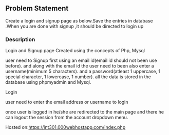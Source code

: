 ## Problem Statement

Create a login and signup page as below.Save the entries in database .When you are done with signup ,it should be directed to login up 

### Description

Login and Signup page Created using the concepts of Php, Mysql

user need to Signup first using an email id(email id should not been use before).
and along with the email id the user need to been also enter a username(minimum 5 characters).
and a password(atleast 1 uppercase, 1 special character, 1 lowercase, 1 number).
all the data is stored in the database using phpmyadmin and Mysql.

Login

user need to enter the email address or username to login 

once user is logged in he/she are redirected to the main page and there he can logout the session from the 
account dropdown menu.


Hosted on:https://int301.000webhostapp.com/index.php
